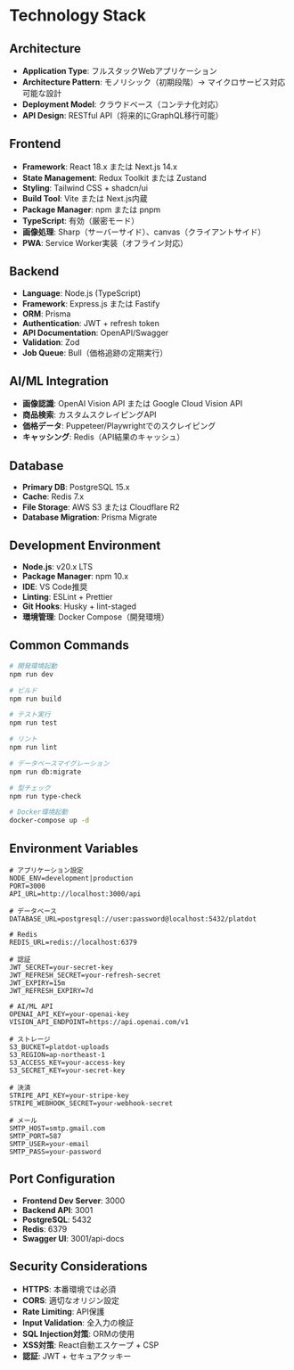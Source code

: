 # Technology Stack

## Architecture
- **Application Type**: フルスタックWebアプリケーション
- **Architecture Pattern**: モノリシック（初期段階）→ マイクロサービス対応可能な設計
- **Deployment Model**: クラウドベース（コンテナ化対応）
- **API Design**: RESTful API（将来的にGraphQL移行可能）

## Frontend
- **Framework**: React 18.x または Next.js 14.x
- **State Management**: Redux Toolkit または Zustand
- **Styling**: Tailwind CSS + shadcn/ui
- **Build Tool**: Vite または Next.js内蔵
- **Package Manager**: npm または pnpm
- **TypeScript**: 有効（厳密モード）
- **画像処理**: Sharp（サーバーサイド）、canvas（クライアントサイド）
- **PWA**: Service Worker実装（オフライン対応）

## Backend
- **Language**: Node.js (TypeScript)
- **Framework**: Express.js または Fastify
- **ORM**: Prisma
- **Authentication**: JWT + refresh token
- **API Documentation**: OpenAPI/Swagger
- **Validation**: Zod
- **Job Queue**: Bull（価格追跡の定期実行）

## AI/ML Integration
- **画像認識**: OpenAI Vision API または Google Cloud Vision API
- **商品検索**: カスタムスクレイピングAPI
- **価格データ**: Puppeteer/Playwrightでのスクレイピング
- **キャッシング**: Redis（API結果のキャッシュ）

## Database
- **Primary DB**: PostgreSQL 15.x
- **Cache**: Redis 7.x
- **File Storage**: AWS S3 または Cloudflare R2
- **Database Migration**: Prisma Migrate

## Development Environment
- **Node.js**: v20.x LTS
- **Package Manager**: npm 10.x
- **IDE**: VS Code推奨
- **Linting**: ESLint + Prettier
- **Git Hooks**: Husky + lint-staged
- **環境管理**: Docker Compose（開発環境）

## Common Commands
```bash
# 開発環境起動
npm run dev

# ビルド
npm run build

# テスト実行
npm run test

# リント
npm run lint

# データベースマイグレーション
npm run db:migrate

# 型チェック
npm run type-check

# Docker環境起動
docker-compose up -d
```

## Environment Variables
```
# アプリケーション設定
NODE_ENV=development|production
PORT=3000
API_URL=http://localhost:3000/api

# データベース
DATABASE_URL=postgresql://user:password@localhost:5432/platdot

# Redis
REDIS_URL=redis://localhost:6379

# 認証
JWT_SECRET=your-secret-key
JWT_REFRESH_SECRET=your-refresh-secret
JWT_EXPIRY=15m
JWT_REFRESH_EXPIRY=7d

# AI/ML API
OPENAI_API_KEY=your-openai-key
VISION_API_ENDPOINT=https://api.openai.com/v1

# ストレージ
S3_BUCKET=platdot-uploads
S3_REGION=ap-northeast-1
S3_ACCESS_KEY=your-access-key
S3_SECRET_KEY=your-secret-key

# 決済
STRIPE_API_KEY=your-stripe-key
STRIPE_WEBHOOK_SECRET=your-webhook-secret

# メール
SMTP_HOST=smtp.gmail.com
SMTP_PORT=587
SMTP_USER=your-email
SMTP_PASS=your-password
```

## Port Configuration
- **Frontend Dev Server**: 3000
- **Backend API**: 3001
- **PostgreSQL**: 5432
- **Redis**: 6379
- **Swagger UI**: 3001/api-docs

## Security Considerations
- **HTTPS**: 本番環境では必須
- **CORS**: 適切なオリジン設定
- **Rate Limiting**: API保護
- **Input Validation**: 全入力の検証
- **SQL Injection対策**: ORMの使用
- **XSS対策**: React自動エスケープ + CSP
- **認証**: JWT + セキュアクッキー